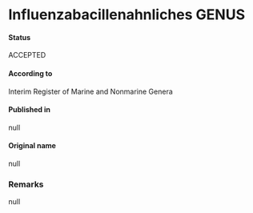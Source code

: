 # Influenzabacillenahnliches GENUS

#### Status
ACCEPTED

#### According to
Interim Register of Marine and Nonmarine Genera

#### Published in
null

#### Original name
null

### Remarks
null